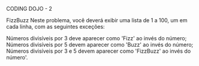 CODING DOJO - 2

FizzBuzz
Neste problema, você deverá exibir uma lista de 1 a 100, um em cada linha, com as seguintes exceções:

Números divisíveis por 3 deve aparecer como 'Fizz' ao invés do número;
Números divisíveis por 5 devem aparecer como 'Buzz' ao invés do número;
Números divisíveis por 3 e 5 devem aparecer como 'FizzBuzz' ao invés do número'.
